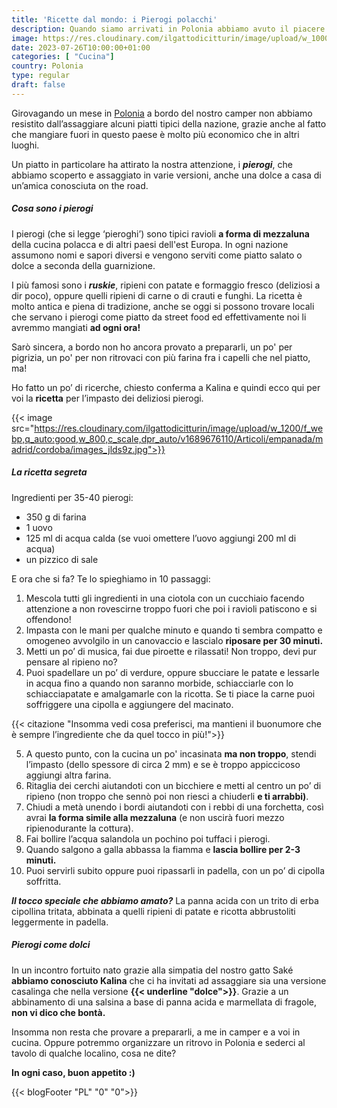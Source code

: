 ```yaml
---
title: 'Ricette dal mondo: i Pierogi polacchi'
description: Quando siamo arrivati in Polonia abbiamo avuto il piacere di assaggiare i pierogi, tipici ravioli, nella versione salata.. e dolce! Siediti, abbiamo aggiunto un posto a tavola!
image: https://res.cloudinary.com/ilgattodicitturin/image/upload/w_1000/f_webp,q_auto:good,w_800,c_scale,dpr_auto/v1689676111/Articoli/empanada/madrid/cordoba/Pierogi_z_mas%C5%82em_-_2023.03.31_kl1rw7.jpg
date: 2023-07-26T10:00:00+01:00
categories: [ "Cucina"]
country: Polonia
type: regular
draft: false
---
```


Girovagando un mese in [Polonia](/blog/viaggio-polonia-in-camper-itinerari) a bordo del nostro camper non abbiamo resistito dall’assaggiare alcuni piatti tipici della nazione, grazie anche al fatto che mangiare fuori in questo paese è molto più economico che in altri luoghi. 

Un piatto in particolare ha attirato la nostra attenzione, i ***pierogi***, che abbiamo scoperto e assaggiato in varie versioni, anche una dolce a casa di un’amica conosciuta on the road.

##### Cosa sono i pierogi 

I pierogi (che si legge ‘pieroghi’) sono tipici ravioli **a forma di mezzaluna** della cucina polacca e di altri paesi dell'est Europa. In ogni nazione assumono nomi e sapori diversi e vengono serviti come piatto salato o dolce a seconda della guarnizione. 

I più famosi sono i ***ruskie***, ripieni con patate e formaggio fresco (deliziosi a dir poco), oppure quelli ripieni di carne o di crauti e funghi. La ricetta è molto antica e piena di tradizione, anche se oggi si possono trovare locali che servano i pierogi come piatto da street food ed effettivamente noi li avremmo mangiati **ad ogni ora!**

Sarò sincera, a bordo non ho ancora provato a prepararli, un po' per pigrizia, un po' per non ritrovaci con più farina fra i capelli che nel piatto, ma! 

Ho fatto un po’ di ricerche, chiesto conferma a Kalina e quindi ecco qui per voi la **ricetta** per l’impasto dei deliziosi pierogi. 

{{< image src="https://res.cloudinary.com/ilgattodicitturin/image/upload/w_1200/f_webp,q_auto:good,w_800,c_scale,dpr_auto/v1689676110/Articoli/empanada/madrid/cordoba/images_jlds9z.jpg">}}

##### La ricetta segreta
Ingredienti per 35-40 pierogi:
- 350 g di farina
- 1 uovo
- 125 ml di acqua calda (se vuoi omettere l’uovo aggiungi 200 ml di acqua)
- un pizzico di sale

E ora che si fa? Te lo spieghiamo in 10 passaggi:

1. Mescola tutti gli ingredienti in una ciotola con un cucchiaio facendo attenzione a non rovescirne troppo fuori che poi i ravioli patiscono e si offendono! 
2. Impasta con le mani per qualche minuto e quando ti sembra compatto e omogeneo avvolgilo in un canovaccio e lascialo **riposare per 30 minuti.**
3. Metti un po’ di musica, fai due piroette e rilassati! Non troppo, devi pur pensare al ripieno no?
4. Puoi spadellare un po’ di verdure, oppure sbucciare le patate e lessarle in acqua fino a quando non saranno morbide, schiacciarle con lo schiacciapatate e amalgamarle con la ricotta. Se ti piace la carne puoi soffriggere una cipolla e aggiungere del macinato. 

{{< citazione "Insomma vedi cosa preferisci, ma mantieni il buonumore che è sempre l’ingrediente che da quel tocco in più!">}}

5. A questo punto, con la cucina un po' incasinata **ma non troppo**, stendi l’impasto (dello spessore di circa 2 mm) e se è troppo appiccicoso aggiungi altra farina.
6. Ritaglia dei cerchi aiutandoti con un bicchiere e metti al centro un po’ di ripieno (non troppo che sennò poi non riesci a chiuderli **e ti arrabbi)**. 
7. Chiudi a metà unendo i bordi aiutandoti con i rebbi di una forchetta, così avrai **la forma simile alla mezzaluna** (e non uscirà fuori mezzo ripienodurante la cottura). 
8. Fai bollire l’acqua salandola un pochino poi tuffaci i pierogi. 
9. Quando salgono a galla abbassa la fiamma e **lascia bollire per 2-3 minuti.** 
10. Puoi servirli subito oppure puoi ripassarli in padella, con un po’ di cipolla soffritta. 
    
***Il tocco speciale che abbiamo amato?*** La panna acida con un trito di erba cipollina tritata, abbinata a quelli ripieni di patate e ricotta abbrustoliti leggermente in padella. 

##### Pierogi come dolci

In un incontro fortuito nato grazie alla simpatia del nostro gatto Saké **abbiamo conosciuto Kalina** che ci ha invitati ad assaggiare sia una versione casalinga che nella versione **{{< underline "dolce">}}**. Grazie a un abbinamento di una salsina a base di panna acida e marmellata di fragole, **non vi dico che bontà.**
<!-- 
Quel giorno, a casa di Kalina, abbiamo avuto l’onore di poterli assaggiare anche nella versione **{{< underline "dolce">}}**, grazie a un abbinamento di una salsina a base di panna acida e marmellata di fragole, non vi dico che bontà. -->

Insomma non resta che provare a prepararli, a me in camper e a voi in cucina. Oppure potremmo organizzare un ritrovo in Polonia e sederci al tavolo di qualche localino, cosa ne dite?  

**In ogni caso, buon appetito :)**

<!-- Vuoi rivedere le nostre avventure in Polonia? Puoi ritrovarle {{<extLink "in questa playlist" "https://youtube.com/playlist?list=PLHaclq_J5PZ84ExiQy9T8MXHIOFWhqHQV">}}. -->

{{< blogFooter "PL" "0" "0">}}